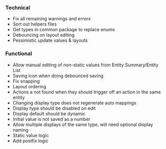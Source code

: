 ### Technical

- Fix all remaining warnings and errors
- Sort out helpers files
- Get types in common package to replace enums
- Debouncing on layout editing
- Pessimistic update values & layouts

### Functional

- Allow manual editing of non-static values from Entity Summary/Entity List
- Saving icon when doing debounced saving
- Fix snapping
- Layout ordering
- Actions a not found when they should trigger off an action in the same entity
- Changing display type does not regenerate auto mappings
- Display type should be disabled on edit
- Display default should be dynamic
- Initial value is not saved as a number
- Allow multiple displays of the same type, will need optional display naming
- Static value logic
- Add postfix logic

